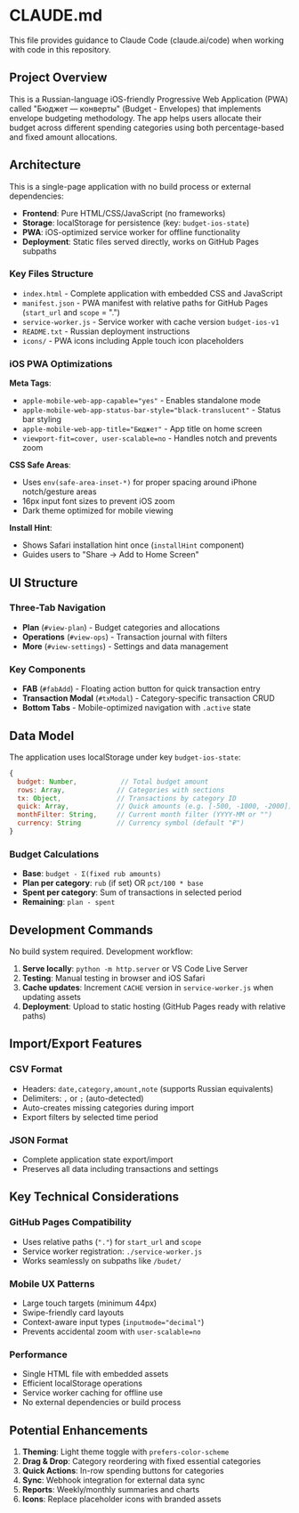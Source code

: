 # CLAUDE.md

This file provides guidance to Claude Code (claude.ai/code) when working with code in this repository.

## Project Overview

This is a Russian-language iOS-friendly Progressive Web Application (PWA) called "Бюджет — конверты" (Budget - Envelopes) that implements envelope budgeting methodology. The app helps users allocate their budget across different spending categories using both percentage-based and fixed amount allocations.

## Architecture

This is a single-page application with no build process or external dependencies:

- **Frontend**: Pure HTML/CSS/JavaScript (no frameworks)
- **Storage**: localStorage for persistence (key: `budget-ios-state`)
- **PWA**: iOS-optimized service worker for offline functionality
- **Deployment**: Static files served directly, works on GitHub Pages subpaths

### Key Files Structure

- `index.html` - Complete application with embedded CSS and JavaScript
- `manifest.json` - PWA manifest with relative paths for GitHub Pages (`start_url` and `scope` = ".")
- `service-worker.js` - Service worker with cache version `budget-ios-v1`
- `README.txt` - Russian deployment instructions
- `icons/` - PWA icons including Apple touch icon placeholders

### iOS PWA Optimizations

**Meta Tags**:
- `apple-mobile-web-app-capable="yes"` - Enables standalone mode
- `apple-mobile-web-app-status-bar-style="black-translucent"` - Status bar styling
- `apple-mobile-web-app-title="Бюджет"` - App title on home screen
- `viewport-fit=cover, user-scalable=no` - Handles notch and prevents zoom

**CSS Safe Areas**:
- Uses `env(safe-area-inset-*)` for proper spacing around iPhone notch/gesture areas
- 16px input font sizes to prevent iOS zoom
- Dark theme optimized for mobile viewing

**Install Hint**:
- Shows Safari installation hint once (`installHint` component)
- Guides users to "Share → Add to Home Screen"

## UI Structure

### Three-Tab Navigation
- **Plan** (`#view-plan`) - Budget categories and allocations
- **Operations** (`#view-ops`) - Transaction journal with filters
- **More** (`#view-settings`) - Settings and data management

### Key Components
- **FAB** (`#fabAdd`) - Floating action button for quick transaction entry
- **Transaction Modal** (`#txModal`) - Category-specific transaction CRUD
- **Bottom Tabs** - Mobile-optimized navigation with `.active` state

## Data Model

The application uses localStorage under key `budget-ios-state`:

```javascript
{
  budget: Number,           // Total budget amount
  rows: Array,             // Categories with sections
  tx: Object,              // Transactions by category ID
  quick: Array,            // Quick amounts (e.g. [-500, -1000, -2000])
  monthFilter: String,     // Current month filter (YYYY-MM or "")
  currency: String         // Currency symbol (default "₽")
}
```

### Budget Calculations
- **Base**: `budget - Σ(fixed rub amounts)`
- **Plan per category**: `rub` (if set) OR `pct/100 * base`
- **Spent per category**: Sum of transactions in selected period
- **Remaining**: `plan - spent`

## Development Commands

No build system required. Development workflow:

1. **Serve locally**: `python -m http.server` or VS Code Live Server
2. **Testing**: Manual testing in browser and iOS Safari
3. **Cache updates**: Increment `CACHE` version in `service-worker.js` when updating assets
4. **Deployment**: Upload to static hosting (GitHub Pages ready with relative paths)

## Import/Export Features

### CSV Format
- Headers: `date,category,amount,note` (supports Russian equivalents)
- Delimiters: `,` or `;` (auto-detected)
- Auto-creates missing categories during import
- Export filters by selected time period

### JSON Format
- Complete application state export/import
- Preserves all data including transactions and settings

## Key Technical Considerations

### GitHub Pages Compatibility
- Uses relative paths (`"."`) for `start_url` and `scope`
- Service worker registration: `./service-worker.js`
- Works seamlessly on subpaths like `/budet/`

### Mobile UX Patterns
- Large touch targets (minimum 44px)
- Swipe-friendly card layouts
- Context-aware input types (`inputmode="decimal"`)
- Prevents accidental zoom with `user-scalable=no`

### Performance
- Single HTML file with embedded assets
- Efficient localStorage operations
- Service worker caching for offline use
- No external dependencies or build process

## Potential Enhancements

1. **Theming**: Light theme toggle with `prefers-color-scheme`
2. **Drag & Drop**: Category reordering with fixed essential categories
3. **Quick Actions**: In-row spending buttons for categories
4. **Sync**: Webhook integration for external data sync
5. **Reports**: Weekly/monthly summaries and charts
6. **Icons**: Replace placeholder icons with branded assets